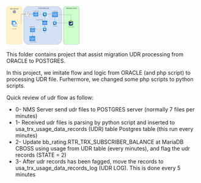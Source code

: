 <img src="udr.png" height="100" />

This folder contains project that assist migration UDR processing from ORACLE to POSTGRES.

In this project, we imitate flow and logic from ORACLE (and php script) to processing UDR file.
Furhermore, we changed some php scripts to python scripts.

Quick review of udr flow as follow:
* 0- NMS Server send udr files to POSTGRES server (normally 7 files per minutes)
* 1- Received udr files is parsing by python script and inserted to usa_trx_usage_data_records (UDR) table Postgres table (this run every minutes)
* 2- Update bb_rating.RTR_TRX_SUBSCRIBER_BALANCE at MariaDB CBOSS using usage from UDR table (every minutes), and flag the udr records (STATE = 2)
* 3- After udr records has been fagged, move the records to usa_trx_usage_data_records_log (UDR LOG). This is done every 5 minutes

